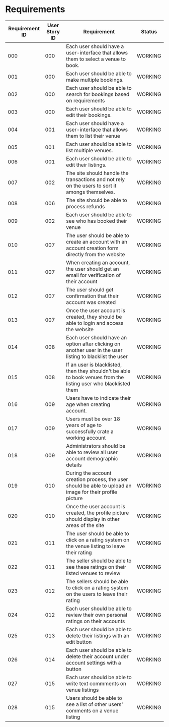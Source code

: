 # Requirements

| Requirement ID | User Story ID | Requirement | Status |
|----------------|---------------|-------------|--------|
|            000 |           000 | Each user should have a user-interface that allows them to select a venue to book. | WORKING |
|            001 |           000 | Each user should be able to make multiple bookings. | WORKING |
|            002 |           000 | Each user should be able to search for bookings based on requirements | WORKING |
|            003 |           000 | Each user should be able to edit their bookings. | WORKING |
|            004 |           001 | Each user should have a user-interface that allows them to list their venue | WORKING |
|            005 |           001 | Each user should be able to list multiple venues. | WORKING |
|            006 |           001 | Each user should be able to edit their listings. | WORKING |
|            007 |           002 | The site should handle the transactions and not rely on the users to sort it amongs themselves. | WORKING |
|            008 |           006 | The site should be able to process refunds | WORKING |
|            009 |           002 | Each user should be able to see who has booked their venue | WORKING |
|            010 |           007 | The user should be able to create an account with an account creation form directly from the website | WORKING |
|            011 |           007 | When creating an account, the user should get an email for verification of their account | WORKING |
|            012 |           007 | The user should get confirmation that their account was created | WORKING |
|            013 |           007 | Once the user account is created, they should be able to login and access the website | WORKING |
|            014 |           008 | Each user should have an option after clicking on another user in the user listing to blacklist the user | WORKING |
|            015 |           008 | If an user is blacklisted, then they shouldn't be able to book venues from the listing user who blacklisted them | WORKING |
|            016 |           009 | Users have to indicate their age when creating account. | WORKING |
|            017 |           009 | Users must be over 18 years of age to successfully crate a working account | WORKING |
|            018 |           009 | Administrators should be able to review all user account demographic details | WORKING |
|            019 |           010 | During the account creation process, the user should be able to upload an image for their profile picture | WORKING |
|            020 |           010 | Once the user account is created, the profile picture should display in other areas of the site | WORKING |
|            021 |           011 | The user should be able to click on a rating system on the venue listing to leave their rating | WORKING |
|            022 |           011 | The seller should be able to see these ratings on their listed venues to review | WORKING |
|            023 |           012 | The sellers should be able to click on a rating system on the users to leave their rating | WORKING |
|            024 |           012 | Each user should be able to review their own personal ratings on their accounts | WORKING |
|            025 |           013 | Each user should be able to delete their listings with an edit button | WORKING |
|            026 |           014 | Each user should be able to delete their account under account settings with a button | WORKING |
|            027 |           015 | Each user should be able to write text commments on venue listings | WORKING |
|            028 |           015 | Users should be able to see a list of other users' comments on a venue listing | WORKING |

